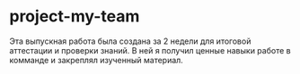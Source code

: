 # project-my-team
Эта выпускная работа была создана за 2 недели для итоговой аттестации и проверки знаний.
В ней я получил ценные навыки работе в комманде и закреплял изученный материал.